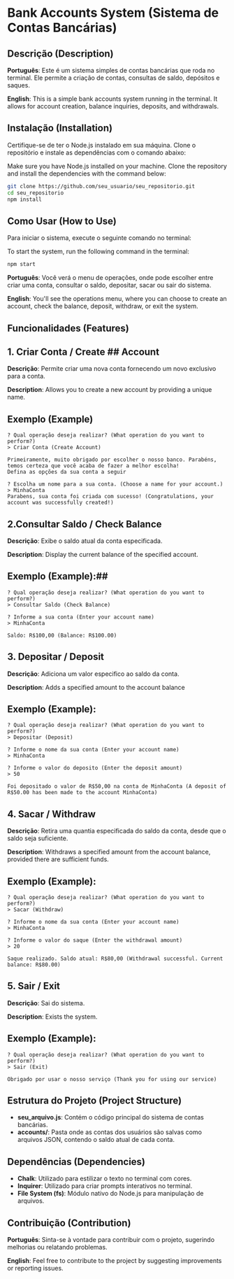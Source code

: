 # Bank Accounts System (Sistema de Contas Bancárias) ##

## Descrição (Description) ##

**Português**: Este é um sistema simples de contas bancárias que roda no terminal. Ele permite a criação de contas, consultas de saldo, depósitos e saques.

**English**: This is a simple bank accounts system running in the terminal. It allows for account creation, balance inquiries, deposits, and withdrawals.

## Instalação (Installation) ##

Certifique-se de ter o Node.js instalado em sua máquina. Clone o repositório e instale as dependências com o comando abaixo:

Make sure you have Node.js installed on your machine. Clone the repository and install the dependencies with the command below:

```bash
git clone https://github.com/seu_usuario/seu_repositorio.git
cd seu_repositorio
npm install
```

## Como Usar (How to Use) ##

Para iniciar o sistema, execute o seguinte comando no terminal: 

To start the system, run the following command in the terminal:

```bash
npm start
```

**Português**: Você verá o menu de operações, onde pode escolher entre criar uma conta, consultar o saldo, depositar, sacar ou sair do sistema.

**English**: You'll see the operations menu, where you can choose to create an account, check the balance, deposit, withdraw, or exit the system.

## Funcionalidades (Features)

## 1. Criar Conta / Create ## Account

**Descrição**: Permite criar uma nova conta fornecendo um novo exclusivo para a conta.

**Description**: Allows you to create a new account by providing a unique name.

## Exemplo (Example) ##

```plaintext
? Qual operação deseja realizar? (What operation do you want to perform?)
> Criar Conta (Create Account)

Primeiramente, muito obrigado por escolher o nosso banco. Parabéns, temos certeza que você acaba de fazer a melhor escolha!
Defina as opções da sua conta a seguir

? Escolha um nome para a sua conta. (Choose a name for your account.)
> MinhaConta
Parabens, sua conta foi criada com sucesso! (Congratulations, your account was successfully created!)
```

## 2.Consultar Saldo / Check Balance ##

**Descrição**: Exibe o saldo atual da conta especificada.

**Description**: Display the current balance of the specified account.

## Exemplo (Example):##

```plaintext
? Qual operação deseja realizar? (What operation do you want to perform?)
> Consultar Saldo (Check Balance)

? Informe a sua conta (Enter your account name)
> MinhaConta

Saldo: R$100,00 (Balance: R$100.00)
```

## 3. Depositar / Deposit ##

**Descrição**: Adiciona um valor especifico ao saldo da conta.

**Description**: Adds a specified amount to the account balance

## Exemplo (Example): ##

```plaintext
? Qual operação deseja realizar? (What operation do you want to perform?)
> Depositar (Deposit)

? Informe o nome da sua conta (Enter your account name)
> MinhaConta

? Informe o valor do deposito (Enter the deposit amount)
> 50

Foi depositado o valor de R$50,00 na conta de MinhaConta (A deposit of R$50.00 has been made to the account MinhaConta)
```

## 4. Sacar / Withdraw ##

**Descrição**: Retira uma quantia especificada do saldo da conta, desde que o saldo seja suficiente.

**Description**: Withdraws a specified amount from the account balance, provided there are sufficient funds.

## Exemplo (Example): ##

```plaintext
? Qual operação deseja realizar? (What operation do you want to perform?)
> Sacar (Withdraw)

? Informe o nome da sua conta (Enter your account name)
> MinhaConta

? Informe o valor do saque (Enter the withdrawal amount)
> 20

Saque realizado. Saldo atual: R$80,00 (Withdrawal successful. Current balance: R$80.00)
```

## 5. Sair / Exit ##

**Descrição**: Sai do sistema.

**Description**: Exists the system.

## Exemplo (Example): ##

```plaintext
? Qual operação deseja realizar? (What operation do you want to perform?)
> Sair (Exit)

Obrigado por usar o nosso serviço (Thank you for using our service)
```

## Estrutura do Projeto (Project Structure) ##

- **seu_arquivo.js**: Contém o código principal do sistema de contas bancárias.
- **accounts/**: Pasta onde as contas dos usuários são salvas como arquivos JSON, contendo o saldo atual de cada conta.

## Dependências (Dependencies)

- **Chalk**: Utilizado para estilizar o texto no terminal com cores.
- **Inquirer**: Utilizado para criar prompts interativos no terminal.
- **File System (fs)**: Módulo nativo do Node.js para manipulação de arquivos.

## Contribuição (Contribution) ##

**Português**: Sinta-se à vontade para contribuir com o projeto, sugerindo melhorias ou relatando problemas.

**English**: Feel free to contribute to the project by suggesting improvements or reporting issues.